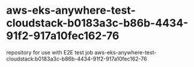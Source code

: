 # aws-eks-anywhere-test-cloudstack-b0183a3c-b86b-4434-91f2-917a10fec162-76
repository for use with E2E test job aws-eks-anywhere-test-cloudstack:b0183a3c-b86b-4434-91f2-917a10fec162-76
